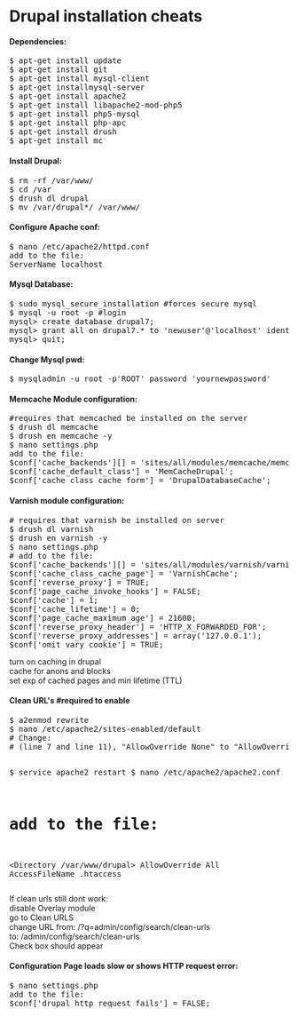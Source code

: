 Drupal installation cheats
==========================

<h4>Dependencies:</h4>
<pre>
$ apt-get install update
$ apt-get install git 
$ apt-get install mysql-client 
$ apt-get installmysql-server
$ apt-get install apache2 
$ apt-get install libapache2-mod-php5
$ apt-get install php5-mysql 
$ apt-get install php-apc 
$ apt-get install drush
$ apt-get install mc
</pre>

<h4>Install Drupal:</h4>
<pre>
$ rm -rf /var/www/
$ cd /var
$ drush dl drupal
$ mv /var/drupal*/ /var/www/
</pre>

<h4>Configure Apache conf:</h4>
<pre>
$ nano /etc/apache2/httpd.conf
add to the file:
ServerName localhost
</pre>


<h4>Mysql Database:</h4>
<pre>
$ sudo mysql_secure_installation #forces secure mysql
$ mysql -u root -p #login
mysql> create database drupal7;
mysql> grant all on drupal7.* to 'newuser'@'localhost' identified by 'password';
mysql> quit;
</pre>


<h4>Change Mysql pwd:</h4>
<pre>$ mysqladmin -u root -p'ROOT' password 'yournewpassword'
</pre>

<h4>Memcache Module configuration:</h4>
<pre>
#requires that memcached be installed on the server
$ drush dl memcache
$ drush en memcache -y
$ nano settings.php
add to the file:
$conf['cache_backends'][] = 'sites/all/modules/memcache/memcache.inc';
$conf['cache_default_class'] = 'MemCacheDrupal';
$conf['cache_class_cache_form'] = 'DrupalDatabaseCache';
</pre>


<h4>Varnish module configuration:</h4>
<pre>
# requires that varnish be installed on server
$ drush dl varnish
$ drush en varnish -y
$ nano settings.php
# add to the file:
$conf['cache_backends'][] = 'sites/all/modules/varnish/varnish.cache.inc';
$conf['cache_class_cache_page'] = 'VarnishCache';
$conf['reverse_proxy'] = TRUE;
$conf['page_cache_invoke_hooks'] = FALSE;
$conf['cache'] = 1;
$conf['cache_lifetime'] = 0;
$conf['page_cache_maximum_age'] = 21600;
$conf['reverse_proxy_header'] = 'HTTP_X_FORWARDED_FOR';
$conf['reverse_proxy_addresses'] = array('127.0.0.1');
$conf['omit_vary_cookie'] = TRUE;
</pre>

turn on caching in drupal<br>
cache for anons and blocks<br>
set exp of cached pages and min lifetime (TTL)<br>


<h4>Clean URL's #required to enable</h4>
<pre>
$ a2enmod rewrite
$ nano /etc/apache2/sites-enabled/default
# Change: 
# (line 7 and line 11), "AllowOverride None" to "AllowOverride All".

$ service apache2 restart
$ nano /etc/apache2/apache2.conf
# add to the file:
<Directory /var/www/drupal>
        AllowOverride All
   </Directory>
   AccessFileName .htaccess
</pre>

If clean urls still dont work:<br>
disable Overlay module<br>
go to Clean URLS<br>
change URL from: /?q=admin/config/search/clean-urls <br>
to: /admin/config/search/clean-urls<br>
Check box should appear<br>


<h4>Configuration Page loads slow or shows HTTP request error:</h4>
<pre>
$ nano settings.php
add to the file:
$conf['drupal_http_request_fails'] = FALSE;
</pre>

